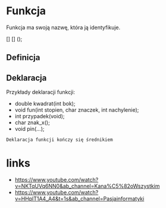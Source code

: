 # Funkcja

Funkcja ma swoją nazwę, która ją identyfikuje.

[] [] ();


## Definicja

## Deklaracja

Przykłady deklaracji funkcji:
- double kwadrat(int bok);
- void fun(int stopien, char znaczek, int nachylenie); 
- int przypadek(void);
- char znak_x();
- void pin(...);

```
Deklaracja funkcji kończy się średnikiem
```

# links
- https://www.youtube.com/watch?v=NKTqUVq6NN0&ab_channel=Kana%C5%82oWszystkim
- https://www.youtube.com/watch?v=HHplT1A4_A4&t=1s&ab_channel=Pasjainformatyki

